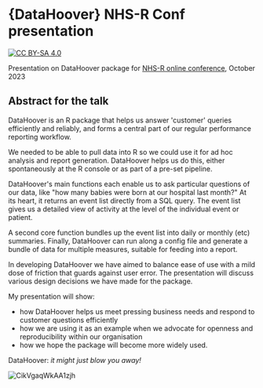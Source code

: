 # {DataHoover} NHS-R Conf presentation

[![CC BY-SA 4.0][cc-by-sa-image]][cc-by-sa]

[cc-by-sa]: http://creativecommons.org/licenses/by-sa/4.0/
[cc-by-sa-image]: https://licensebuttons.net/l/by-sa/4.0/88x31.png
[cc-by-sa-shield]: https://img.shields.io/badge/License-CC%20BY--SA%204.0-lightgrey.svg

Presentation on DataHoover package for [NHS-R online conference](https://nhsrcommunity.com/events/nhs-r-nhs-pycom-online-conference-talks-2023-ticket-for-virtual-attendance-on-wednesday-11th-october-2023/), October 2023

## Abstract for the talk

DataHoover is an R package that helps us answer 'customer' queries efficiently and reliably,
and forms a central part of our regular performance reporting workflow.

We needed to be able to pull data into R so we could use it for ad hoc analysis and report generation.
DataHoover helps us do this, either spontaneously at the R console or as part of a pre-set pipeline.

DataHoover's main functions each enable us to ask particular questions of our data, like
"how many babies were born at our hospital last month?"
At its heart, it returns an event list directly from a SQL query.
The event list gives us a detailed view of activity at the level of the individual event or patient.

A second core function bundles up the event list into daily or monthly (etc) summaries.
Finally, DataHoover can run along a config file and generate a bundle of data for multiple measures,
suitable for feeding into a report.

In developing DataHoover we have aimed to balance ease of use with a mild dose of friction that guards against user error.
The presentation will discuss various design decisions we have made for the package.

My presentation will show:
 * how DataHoover helps us meet pressing business needs and respond to customer questions efficiently
 * how we are using it as an example when we advocate for openness and reproducibility within our organisation
 * how we hope the package will become more widely used.

DataHoover: _it might just blow you away!_

![CikVgaqWkAA1zjh](https://github.com/francisbarton/DataHoover-NHS-R/assets/1819920/f1d05054-cd4b-468c-b258-9749e0deb00c)

